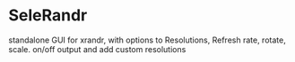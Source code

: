# SeleRandr
standalone GUI for xrandr, with options to Resolutions, Refresh rate, rotate, scale. on/off output and add custom resolutions
